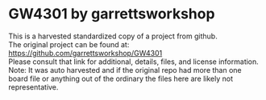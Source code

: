 
# GW4301 by garrettsworkshop  
This is a harvested standardized copy of a project from github.  
The original project can be found at:  
https://github.com/garrettsworkshop/GW4301  
Please consult that link for additional, details, files, and license information.  
Note: It was auto harvested and if the original repo had more than one board file or anything out of the ordinary the files here are likely not representative.  
    